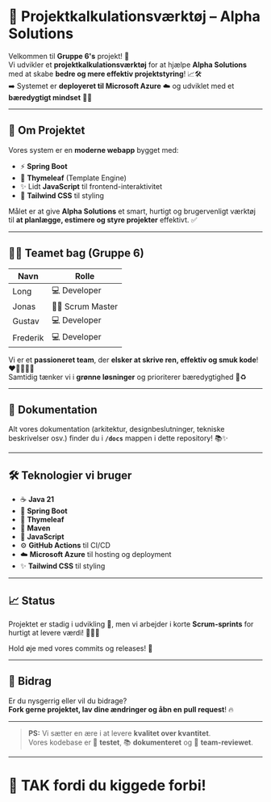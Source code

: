 # 🚀 Projektkalkulationsværktøj – Alpha Solutions

Velkommen til **Gruppe 6's** projekt! 🎉  
Vi udvikler et **projektkalkulationsværktøj** for at hjælpe **Alpha Solutions** med at skabe **bedre og mere effektiv projektstyring**! 📈🛠️  
➡️ Systemet er **deployeret til Microsoft Azure** ☁️ og udviklet med et **bæredygtigt mindset** 🌱💚

---

## 🧠 Om Projektet

Vores system er en **moderne webapp** bygget med:
- ⚡ **Spring Boot**
- 🎨 **Thymeleaf** (Template Engine)
- ✨ Lidt **JavaScript** til frontend-interaktivitet
- 🍃 **Tailwind CSS** til styling

Målet er at give **Alpha Solutions** et smart, hurtigt og brugervenligt værktøj til **at planlægge, estimere og styre projekter** effektivt. ✅

---

## 👨‍💻 Teamet bag (Gruppe 6)

| Navn        | Rolle           |
|-------------|-----------------|
| Long        | 💻 Developer     |
| Jonas       | 🧑‍🏫 Scrum Master |
| Gustav      | 💻 Developer     |
| Frederik    | 💻 Developer     |

Vi er et **passioneret team**, der **elsker at skrive ren, effektiv og smuk kode**! ❤️👨‍💻👩‍💻  
Samtidig tænker vi i **grønne løsninger** og prioriterer bæredygtighed 🌿♻️

---

## 📂 Dokumentation

Alt vores dokumentation (arkitektur, designbeslutninger, tekniske beskrivelser osv.) finder du i **`/docs`** mappen i dette repository! 📚✨

---

## 🛠️ Teknologier vi bruger

- ☕ **Java 21**
- 🌱 **Spring Boot**
- 📝 **Thymeleaf**
- 🧰 **Maven**
- 🎨 **JavaScript**
- ⚙️ **GitHub Actions** til CI/CD
- ☁️ **Microsoft Azure** til hosting og deployment
- ✨ **Tailwind CSS** til styling

---

## 📈 Status

Projektet er stadig i udvikling 🚧, men vi arbejder i korte **Scrum-sprints** for hurtigt at levere værdi! 🏃‍♂️💨

Hold øje med vores commits og releases! 🚀

---

## 🤝 Bidrag

Er du nysgerrig eller vil du bidrage?  
**Fork gerne projektet, lav dine ændringer og åbn en pull request**! 🔥

---

> **PS:** Vi sætter en ære i at levere **kvalitet over kvantitet**.  
> Vores kodebase er 💎 **testet**, 📚 **dokumenteret** og 🤝 **team-reviewet**.

---

# 🥳 TAK fordi du kiggede forbi!
